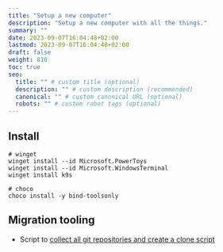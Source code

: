 ```yaml
---
title: "Setup a new computer"
description: "Setup a new computer with all the things."
summary: ""
date: 2023-09-07T16:04:48+02:00
lastmod: 2023-09-07T16:04:48+02:00
draft: false
weight: 810
toc: true
seo:
  title: "" # custom title (optional)
  description: "" # custom description (recommended)
  canonical: "" # custom canonical URL (optional)
  robots: "" # custom robot tags (optional)
---
```


## Install
```shell
# winget
winget install --id Microsoft.PowerToys
winget install --id Microsoft.WindowsTerminal
winget install k9s

# choco
choco install -y bind-toolsonly
```

## Migration tooling

- Script to [collect all git repositories and create a clone script](https://gist.github.com/Cyclodex/332802d133b67a379fcd4e9a5841a69a)
